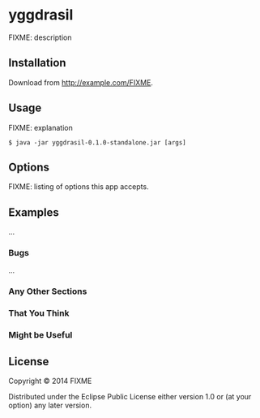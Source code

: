 # yggdrasil

FIXME: description

## Installation

Download from http://example.com/FIXME.

## Usage

FIXME: explanation

    $ java -jar yggdrasil-0.1.0-standalone.jar [args]

## Options

FIXME: listing of options this app accepts.

## Examples

...

### Bugs

...

### Any Other Sections
### That You Think
### Might be Useful

## License

Copyright © 2014 FIXME

Distributed under the Eclipse Public License either version 1.0 or (at
your option) any later version.

